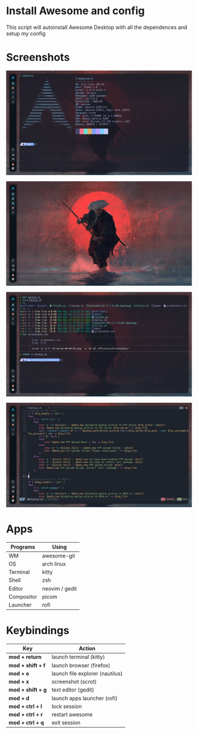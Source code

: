 # Install Awesome and config
 This script will autoinstall Awesome Desktop with all the dependences and setup my config

# Screenshots

![awesome1](images/1672079954724.jpg)

![awesome2](images/1672079954876.jpg)

![awesome3](images/1672079954710.jpg)

![awesome4](images/1672079953752.jpg)

# Apps

| Programs   | Using             |
| ---------- | ----------------- |
| WM         | awesome-git       |
| OS         | arch linux        |
| Terminal   | kitty             |
| Shell      | zsh               |
| Editor     | neovim / gedit    |
| Compositor | picom             |
| Launcher   | rofi              |

# Keybindings

| Key                 | Action                          |
| ------------------- | --------------------------------|
| **mod + return**    | launch terminal (kitty)         |
| **mod + shift + f** | launch browser (firefox)        |
| **mod + e**         | launch file explorer (nautilus) |
| **mod + x**         | screenshot (scrot)              |
| **mod + shift + g** | text editor (gedit)             |
| **mod + d**         | launch apps launcher (rofi)     |
| **mod + ctrl + l**  | lock session                    |
| **mod + ctrl + r**  | restart awesome                 |
| **mod + ctrl + q**  | exit session                    |